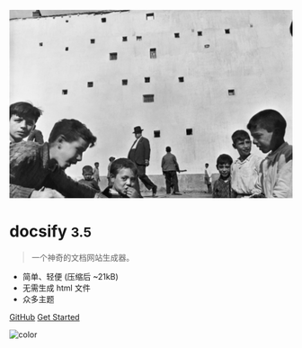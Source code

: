 <!-- 封面配置 -->
<!-- _coverpage.md -->

<!-- ![logo](_media/icon.svg) -->
<!-- 背景图片 -->

![](https://raw.githubusercontent.com/LeonYew-SWPU/FileTem/main/imgs/2024-01-07/fJldScH1Wqi1FmGs.jpeg)
# docsify <small>3.5</small>

> 一个神奇的文档网站生成器。

- 简单、轻便 (压缩后 ~21kB)
- 无需生成 html 文件
- 众多主题

[GitHub](https://github.com/docsifyjs/docsify/)
[Get Started](#Readme)



<!-- 背景色 -->

![color](#f0f0f0)
